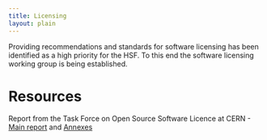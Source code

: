 ```yaml
---
title: Licensing
layout: plain
---
```


Providing recommendations and standards for software licensing has been identified as a high priority for the HSF. To this end the software licensing working group is being established.

# Resources

  Report from the Task Force on Open Source Software Licence at CERN - [Main report](/assets/OSL-TF_Final_Report-Main_Volume.pdf) and [Annexes](/assets/OSL-TF_Final_Report-Volume_of_Annexes.pdf)
